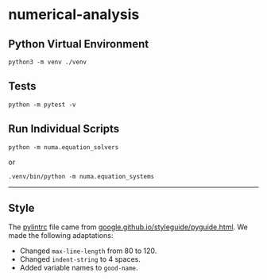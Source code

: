 # numerical-analysis

## Python Virtual Environment

```
python3 -m venv ./venv
```

## Tests

```
python -m pytest -v
```

## Run Individual Scripts

```
python -m numa.equation_solvers
```

or
```
.venv/bin/python -m numa.equation_systems
```


---

## Style

The [pylintrc](./pylintrc) file came from [google.github.io/styleguide/pyguide.html](https://google.github.io/styleguide/pyguide.html).
We made the following adaptations:

* Changed `max-line-length` from 80 to 120.
* Changed `indent-string` to 4 spaces.
* Added variable names to `good-name`.
